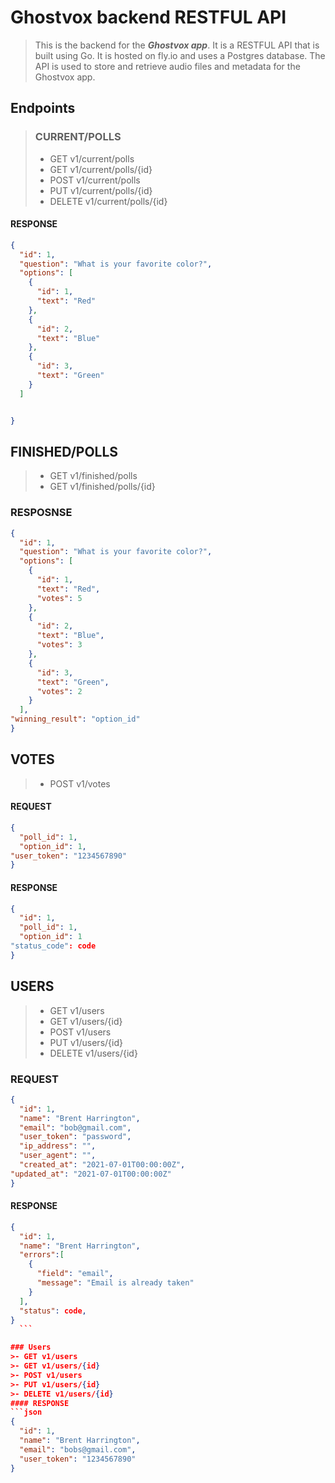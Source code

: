 # Ghostvox backend RESTFUL API
>This is the backend for the ***Ghostvox app***. It is a RESTFUL API that is built using Go.
It is hosted on fly.io and uses a Postgres database.
The API is used to store and retrieve audio files and metadata for the Ghostvox app.

## Endpoints
>### CURRENT/POLLS
  >- GET v1/current/polls
  >- GET v1/current/polls/{id}
  >- POST v1/current/polls
  >- PUT v1/current/polls/{id}
  >- DELETE v1/current/polls/{id}
  #### RESPONSE
  ```json
  {
    "id": 1,
    "question": "What is your favorite color?",
    "options": [
      {
        "id": 1,
        "text": "Red"
      },
      {
        "id": 2,
        "text": "Blue"
      },
      {
        "id": 3,
        "text": "Green"
      }
    ]


  }
  ```

  ## FINISHED/POLLS
  >- GET v1/finished/polls
  >- GET v1/finished/polls/{id}

### RESPOSNSE
  ```json
  {
    "id": 1,
    "question": "What is your favorite color?",
    "options": [
      {
        "id": 1,
        "text": "Red",
        "votes": 5
      },
      {
        "id": 2,
        "text": "Blue",
        "votes": 3
      },
      {
        "id": 3,
        "text": "Green",
        "votes": 2
      }
    ],
  "winning_result": "option_id"
  }
  ```

  ## VOTES
  >- POST v1/votes
  #### REQUEST
  ```json
  {
    "poll_id": 1,
    "option_id": 1,
  "user_token": "1234567890"
  }
  ```
  #### RESPONSE
  ```json
  {
    "id": 1,
    "poll_id": 1,
    "option_id": 1
  "status_code": code
  }
  ```

  ## USERS
  >- GET v1/users
  >- GET v1/users/{id}
  >- POST v1/users
  >- PUT v1/users/{id}
  >- DELETE v1/users/{id}
  ### REQUEST
  ```json
  {
    "id": 1,
    "name": "Brent Harrington",
    "email": "bob@gmail.com",
    "user_token": "password",
    "ip_address": "",
    "user_agent": "",
    "created_at": "2021-07-01T00:00:00Z",
  "updated_at": "2021-07-01T00:00:00Z"
  }
  ```

  #### RESPONSE
  ```json
  {
    "id": 1,
    "name": "Brent Harrington",
    "errors":[
      {
        "field": "email",
        "message": "Email is already taken"
      }
    ],
    "status": code,
  }
    ```

### Users
  >- GET v1/users
  >- GET v1/users/{id}
  >- POST v1/users
  >- PUT v1/users/{id}
  >- DELETE v1/users/{id}
  #### RESPONSE
  ```json
  {
    "id": 1,
    "name": "Brent Harrington",
    "email": "bobs@gmail.com",
    "user_token": "1234567890"
  }
  ```

